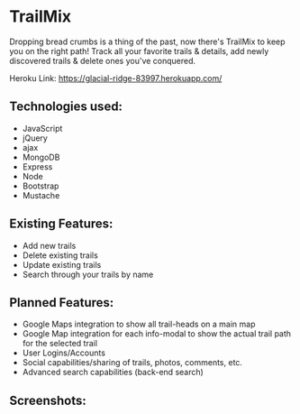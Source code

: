   # TrailMix

  Dropping bread crumbs is a thing of the past, now there's TrailMix to keep you on the right path! Track all your favorite trails & details, add newly discovered trails & delete ones you've conquered.

  Heroku Link:  https://glacial-ridge-83997.herokuapp.com/

  ## Technologies used:
  - JavaScript
  - jQuery
  - ajax
  - MongoDB
  - Express
  - Node
  - Bootstrap
  - Mustache

  ## Existing Features:
  - Add new trails
  - Delete existing trails
  - Update existing trails
  - Search through your trails by name

  ## Planned Features:
  - Google Maps integration to show all trail-heads on a main map
  - Google Map integration for each info-modal to show the actual trail path for
    the selected trail
  - User Logins/Accounts
  - Social capabilities/sharing of trails, photos, comments, etc.
  - Advanced search capabilities (back-end search)

  ## Screenshots:
